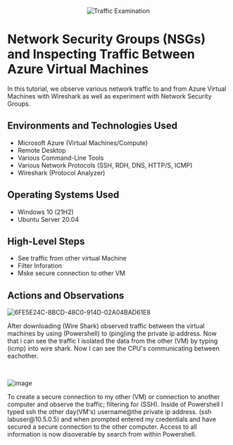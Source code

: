 <p align="center">
<img src="https://i.imgur.com/Ua7udoS.png" alt="Traffic Examination"/>
</p>

<h1>Network Security Groups (NSGs) and Inspecting Traffic Between Azure Virtual Machines</h1>
In this tutorial, we observe various network traffic to and from Azure Virtual Machines with Wireshark as well as experiment with Network Security Groups. <br />


<h2>Environments and Technologies Used</h2>

- Microsoft Azure (Virtual Machines/Compute)
- Remote Desktop
- Various Command-Line Tools
- Various Network Protocols (SSH, RDH, DNS, HTTP/S, ICMP)
- Wireshark (Protocol Analyzer)

<h2>Operating Systems Used </h2>

- Windows 10 (21H2)
- Ubuntu Server 20.04

<h2>High-Level Steps</h2>

- See traffic from other virtual Machine
- Filter Inforation
- Mske secure connection to other VM

<h2>Actions and Observations</h2>

<p>
  
![6FE5E24C-8BCD-48C0-914D-02A04BAD61E8](https://github.com/user-attachments/assets/2e00c0f0-3ff7-44a3-b7e0-cfe1916b6c04)

</p>
<p>
After downloading (Wire Shark) observed traffic between the virtual machines by using (Powershell) to (ping)ing the private ip address. Now that i can see the traffic I isolated the data from the other (VM) by typing (icmp) into wire shark. Now I can see the CPU's communicating between eachother.
</p>
<br />

<p>
  
![image](https://github.com/user-attachments/assets/44e37d3a-6685-41d9-a1ad-25f006013610)

</p>
<p>
To create a secure connection to my other (VM) or connection to another computer and observe the traffic; filtering for (SSH). Inside of Powershell I typed ssh the other day(VM's) username@the private ip address. (ssh labuser@10.5.0.5) and when prompted entered my credentials and have secured a secure connection to the other computer. Access to all information is now disoverable by search from within Powershell.
</p>
<br />
